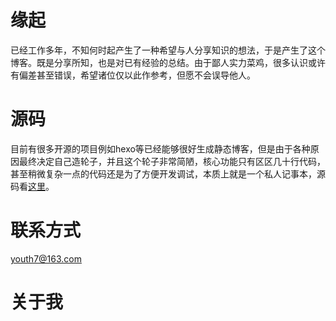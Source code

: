 
# 缘起
已经工作多年，不知何时起产生了一种希望与人分享知识的想法，于是产生了这个博客。既是分享所知，也是对已有经验的总结。由于鄙人实力菜鸡，很多认识或许有偏差甚至错误，希望诸位仅以此作参考，但愿不会误导他人。

# 源码
目前有很多开源的项目例如hexo等已经能够很好生成静态博客，但是由于各种原因最终决定自己造轮子，并且这个轮子非常简陋，核心功能只有区区几十行代码，甚至稍微复杂一点的代码还是为了方便开发调试，本质上就是一个私人记事本，源码看[这里](http://git.oschina.net/youth7/blog)。

# 联系方式
youth7@163.com

# 关于我